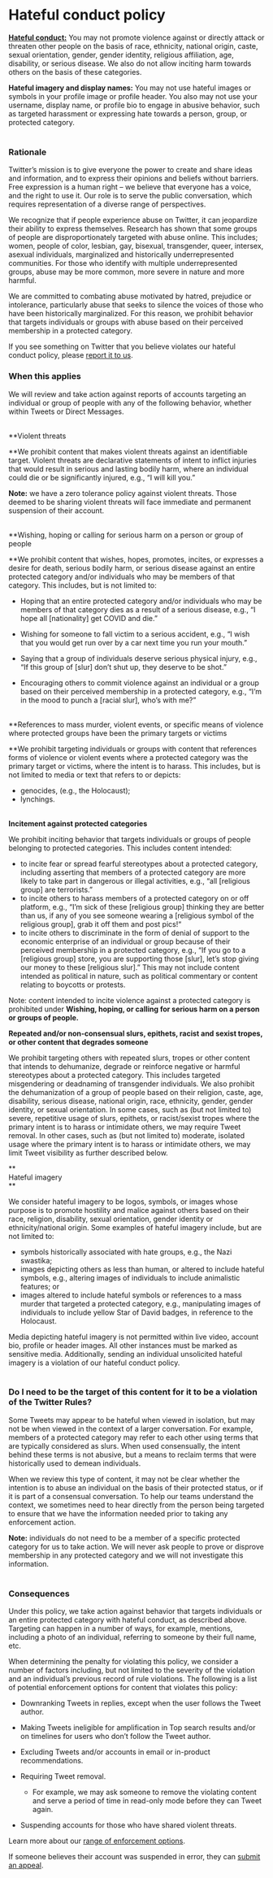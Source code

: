 Hateful conduct policy
======================

**[Hateful conduct:](https://help.twitter.com/en/rules-and-policies/twitter-rules.html)**[](https://help.twitter.com/rules-and-policies/twitter-rules#hateful-conduct) You may not promote violence against or directly attack or threaten other people on the basis of race, ethnicity, national origin, caste, sexual orientation, gender, gender identity, religious affiliation, age, disability, or serious disease. We also do not allow inciting harm towards others on the basis of these categories.

**Hateful imagery and display names:** You may not use hateful images or symbols in your profile image or profile header. You also may not use your username, display name, or profile bio to engage in abusive behavior, such as targeted harassment or expressing hate towards a person, group, or protected category.   
 

### Rationale 

Twitter’s mission is to give everyone the power to create and share ideas and information, and to express their opinions and beliefs without barriers. Free expression is a human right – we believe that everyone has a voice, and the right to use it. Our role is to serve the public conversation, which requires representation of a diverse range of perspectives. 

We recognize that if people experience abuse on Twitter, it can jeopardize their ability to express themselves. Research has shown that some groups of people are disproportionately targeted with abuse online. This includes; women, people of color, lesbian, gay, bisexual, transgender, queer, intersex, asexual individuals, marginalized and historically underrepresented communities. For those who identify with multiple underrepresented groups, abuse may be more common, more severe in nature and more harmful.

We are committed to combating abuse motivated by hatred, prejudice or intolerance, particularly abuse that seeks to silence the voices of those who have been historically marginalized. For this reason, we prohibit behavior that targets individuals or groups with abuse based on their perceived membership in a protected category.  

If you see something on Twitter that you believe violates our hateful conduct policy, please [report it to us](https://help.twitter.com/en/forms/safety-and-sensitive-content/abuse.html).

### When this applies  

We will review and take action against reports of accounts targeting an individual or group of people with any of the following behavior, whether within Tweets or Direct Messages.   
 

**Violent threats  
  
**We prohibit content that makes violent threats against an identifiable target. Violent threats are declarative statements of intent to inflict injuries that would result in serious and lasting bodily harm, where an individual could die or be significantly injured, e.g., “I will kill you.”

**Note:** we have a zero tolerance policy against violent threats. Those deemed to be sharing violent threats will face immediate and permanent suspension of their account.   
 

**Wishing, hoping or calling for serious harm on a person or group of people  
  
**We prohibit content that wishes, hopes, promotes, incites, or expresses a desire for death, serious bodily harm, or serious disease against an entire protected category and/or individuals who may be members of that category. This includes, but is not limited to: 

* Hoping that an entire protected category and/or individuals who may be members of that category dies as a result of a serious disease, e.g., “I hope all \[nationality\] get COVID and die.”
* Wishing for someone to fall victim to a serious accident, e.g., “I wish that you would get run over by a car next time you run your mouth.”  
    
* Saying that a group of individuals deserve serious physical injury, e.g., “If this group of \[slur\] don’t shut up, they deserve to be shot.”
* Encouraging others to commit violence against an individual or a group based on their perceived membership in a protected category, e.g., “I’m in the mood to punch a \[racial slur\], who’s with me?”  
     

**References to mass murder, violent events, or specific means of violence where protected groups have been the primary targets or victims  
  
**We prohibit targeting individuals or groups with content that references forms of violence or violent events where a protected category was the primary target or victims, where the intent is to harass. This includes, but is not limited to media or text that refers to or depicts:

* genocides, (e.g., the Holocaust);
* lynchings.  
     

**Incitement against protected categories** 

We prohibit inciting behavior that targets individuals or groups of people belonging to protected categories. This includes content intended:

* to incite fear or spread fearful stereotypes about a protected category, including asserting that members of a protected category are more likely to take part in dangerous or illegal activities, e.g., “all \[religious group\] are terrorists.”
* to incite others to harass members of a protected category on or off platform, e.g., “I’m sick of these \[religious group\] thinking they are better than us, if any of you see someone wearing a \[religious symbol of the religious group\], grab it off them and post pics!“
* to incite others to discriminate in the form of denial of support to the economic enterprise of an individual or group because of their perceived membership in a protected category, e.g., “If you go to a \[religious group\] store, you are supporting those \[slur\], let’s stop giving our money to these \[religious slur\].” This may not include content intended as political in nature, such as political commentary or content relating to boycotts or protests.

Note: content intended to incite violence against a protected category is prohibited under **Wishing, hoping, or calling for serious harm on a person or groups of people.**

**Repeated and/or non-consensual slurs, epithets, racist and sexist tropes, or other content that degrades someone**  
  
We prohibit targeting others with repeated slurs, tropes or other content that intends to dehumanize, degrade or reinforce negative or harmful stereotypes about a protected category. This includes targeted misgendering or deadnaming of transgender individuals. We also prohibit the dehumanization of a group of people based on their religion, caste, age, disability, serious disease, national origin, race, ethnicity, gender, gender identity, or sexual orientation. In some cases, such as (but not limited to) severe, repetitive usage of slurs, epithets, or racist/sexist tropes where the primary intent is to harass or intimidate others, we may require Tweet removal. In other cases, such as (but not limited to) moderate, isolated usage where the primary intent is to harass or intimidate others, we may limit Tweet visibility as further described below.

**  
Hateful imagery  
**  

We consider hateful imagery to be logos, symbols, or images whose purpose is to promote hostility and malice against others based on their race, religion, disability, sexual orientation, gender identity or ethnicity/national origin. Some examples of hateful imagery include, but are not limited to:

* symbols historically associated with hate groups, e.g., the Nazi swastika;
* images depicting others as less than human, or altered to include hateful symbols, e.g., altering images of individuals to include animalistic features; or
* images altered to include hateful symbols or references to a mass murder that targeted a protected category, e.g., manipulating images of individuals to include yellow Star of David badges, in reference to the Holocaust.

Media depicting hateful imagery is not permitted within live video, account bio, profile or header images. All other instances must be marked as sensitive media. Additionally, sending an individual unsolicited hateful imagery is a violation of our hateful conduct policy.   
 

### Do I need to be the target of this content for it to be a violation of the Twitter Rules? 

Some Tweets may appear to be hateful when viewed in isolation, but may not be when viewed in the context of a larger conversation. For example, members of a protected category may refer to each other using terms that are typically considered as slurs. When used consensually, the intent behind these terms is not abusive, but a means to reclaim terms that were historically used to demean individuals.  

When we review this type of content, it may not be clear whether the intention is to abuse an individual on the basis of their protected status, or if it is part of a consensual conversation. To help our teams understand the context, we sometimes need to hear directly from the person being targeted to ensure that we have the information needed prior to taking any enforcement action.

**Note:** individuals do not need to be a member of a specific protected category for us to take action. We will never ask people to prove or disprove membership in any protected category and we will not investigate this information.   
 

### Consequences 

Under this policy, we take action against behavior that targets individuals or an entire protected category with hateful conduct, as described above. Targeting can happen in a number of ways, for example, mentions, including a photo of an individual, referring to someone by their full name, etc.

When determining the penalty for violating this policy, we consider a number of factors including, but not limited to the severity of the violation and an individual’s previous record of rule violations. The following is a list of potential enforcement options for content that violates this policy:

* Downranking Tweets in replies, except when the user follows the Tweet author.  
    
* Making Tweets ineligible for amplification in Top search results and/or on timelines for users who don’t follow the Tweet author.
* Excluding Tweets and/or accounts in email or in-product recommendations. 
* Requiring Tweet removal.
    * For example, we may ask someone to remove the violating content and serve a period of time in read-only mode before they can Tweet again.
* Suspending accounts for those who have shared violent threats.

Learn more about our [range of enforcement options](https://help.twitter.com/en/rules-and-policies/enforcement-options.html). 

If someone believes their account was suspended in error, they can [submit an appeal](https://help.twitter.com/forms/general?subtopic=suspended).